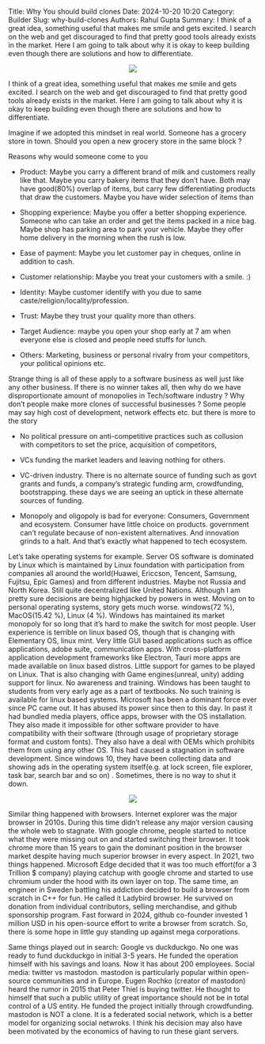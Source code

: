 Title: Why You should build clones
Date: 2024-10-20 10:20
Category: Builder
Slug: why-build-clones
Authors: Rahul Gupta
Summary: I think of a great idea, something useful that makes me smile and gets excited. I search on the web and get discouraged to find that pretty good tools already exists in the market. Here I am going to talk about why it is okay to keep building even though there are solutions and how to differentiate.


<p align="center">
    <img src="{static}/images/copy_paste.webp"> 
</p>

I think of a great idea, something useful that makes me smile and gets excited. I search on the web and get discouraged to find that pretty good tools already exists in the market. Here I am going to talk about why it is okay to keep building even though there are solutions and how to differentiate.

Imagine if we adopted this mindset in real world. Someone has a grocery store in town. Should you open a new grocery store in the same block ?

Reasons why would someone come to you

- Product: Maybe you carry a different brand of milk and customers really like that. Maybe you carry bakery items that they don’t have. Both may have good(80%) overlap of items, but carry few differentiating products that draw the customers. Maybe you have wider selection of items than

- Shopping experience: Maybe you offer a better shopping experience. Someone who can take an order and get the items packed in a nice bag. Maybe shop has parking area to park your vehicle. Maybe they offer home delivery in the morning when the rush is low.

- Ease of payment: Maybe you let customer pay in cheques, online in addition to cash.

- Customer relationship: Maybe you treat your customers with a smile. :)

- Identity: Maybe customer identify with you due to same caste/religion/locality/profession.

- Trust: Maybe they trust your quality more than others.

- Target Audience: maybe you open your shop early at 7 am when everyone else is closed and people need stuffs for lunch.

- Others: Marketing, business or personal rivalry from your competitors, your political opinions etc.

Strange thing is all of these apply to a software business as well just like any other business. If there is no winner takes all, then why do we have disproportionate amount of monopolies in Tech/software industry ? Why don’t people make more clones of successful businesses ? Some people may say high cost of development, network effects etc. but there is more to the story

- No political pressure on anti-competitive practices such as collusion with competitors to set the price, acquisition of competitors,

- VCs funding the market leaders and leaving nothing for others.

- VC-driven industry. There is no alternate source of funding such as govt grants and funds, a company’s strategic funding arm, crowdfunding, bootstrapping. these days we are seeing an uptick in these alternate sources of funding.

- Monopoly and oligopoly is bad for everyone: Consumers, Government and ecosystem. Consumer have little choice on products. government can’t regulate because of non-existent alternatives. And innovation grinds to a halt. And that’s exactly what happened to tech ecosystem.

Let’s take operating systems for example. Server OS software is dominated by Linux which is maintained by Linux foundation with participation from companies all around the world(Huawei, Ericcson, Tencent, Samsung, Fujitsu, Epic Games) and from different industries. Maybe not Russia and North Korea. Still quite decentralized like United Nations. Although I am pretty sure decisions are being highjacked by powers in west. Moving on to personal operating systems, story gets much worse. windows(72 %), MacOS(15.42 %), Linux (4 %). Windows has maintained its market monopoly for so long that it’s hard to make the switch for most people. User experience is terrible on linux based OS, though that is changing with Elementary OS, linux mint. Very little GUI based applications such as office applications, adobe suite, communication apps. With cross-platform application development frameworks like Electron, Tauri more apps are made available on linux based distros. Little support for games to be played on Linux. That is also changing with Game engines(unreal, unity) adding support for linux. No awareness and training. Windows has been taught to students from very early age as a part of textbooks. No such training is available for linux based systems. Microsoft has been a dominant force ever since PC came out. It has abused its power since then to this day. In past it had bundled media players, office apps, browser with the OS installation. They also made it impossible for other software provider to have compatibility with their software (through usage of proprietary storage format and custom fonts). They also have a deal with OEMs which prohibits them from using any other OS. This had caused a stagnation in software development. Since windows 10, they have been collecting data and showing ads in the operating system itself(e.g. at lock screen, file explorer, task bar, search bar and so on) . Sometimes, there is no way to shut it down.

<p align="center">
    <img src="{static}/images/mozilla.jpg"> 
</p>

Similar thing happened with browsers. Internet explorer was the major browser in 2010s. During this time didn’t release any major version causing the whole web to stagnate. With google chrome, people started to notice what they were missing out on and started switching their browser. It took chrome more than 15 years to gain the dominant position in the browser market despite having much superior browser in every aspect. In 2021, two things happened. Microsoft Edge decided that it was too much effort(for a 3 Trillion $ company) playing catchup with google chrome and started to use chromium under the hood with its own layer on top. The same time, an engineer in Sweden battling his addiction decided to build a browser from scratch in C++ for fun. He called it Ladybird browser. He survived on donation from individual contributors, selling merchandise, and github sponsorship program. Fast forward in 2024, github co-founder invested 1 million USD in his open-source effort to write a browser from scratch. So, there is some hope in little guy standing up against mega corporations.


Same things played out in search: Google vs duckduckgo. No one was ready to fund duckduckgo in initial 3-5 years. He funded the operation himself with his savings and loans. Now it has about 200 employees. Social media: twitter vs mastodon. mastodon is particularly popular within open-source communities and in Europe. Eugen Rochko (creator of mastodon) heard the rumor in 2015 that Peter Thiel is buying twitter. He thought to himself that such a public utility of great importance should not be in total control of a US entity. He funded the project initially through crowdfunding. mastodon is NOT a clone. It is a federated social network, which is a better model for organizing social netwroks. I think his decision may also have been motivated by the economics of having to run these giant servers.